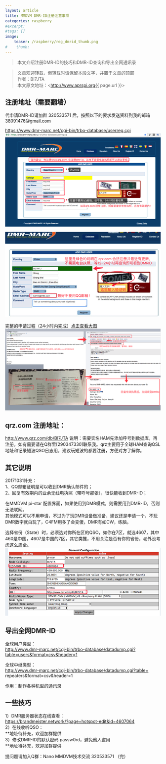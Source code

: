 ```yaml
---
layout: article
title: MMDVM DMR-ID注册注意事项
categories: raspberry
#excerpt:
#tags: []
image:
    teaser: /raspberry/reg_dmrid_thumb.png
#    thumb:
---
```



> 本文介绍注册DMR-ID的技巧和DMR-ID查询和导出全网通讯录

> 文章欢迎转载，但转载时请保留本段文字，并置于文章的顶部  
> 作者：BI7JTA  
> 本文原文地址：<http://www.aprspi.org{{ page.url }}>

## 注册地址（需要翻墙）
代申请DMR-ID请加群 320533571 后，按照以下的要求发送资料到我的邮箱 38091476@gmail.com   

https://www.dmr-marc.net/cgi-bin/trbo-database/userreg.cgi  
![osc_archi](/images/raspberry/reg_dmrid_notqrz.png)

![osc_archi](/images/raspberry/reg_dmrid_qrz.png)

完整的申请过程（24小时内完成）[点击查看大图](http://www.aprspi.org/images/mmdvm/dmr_id_reg.png)   
![osc_archi](/images/mmdvm/dmr_id_reg.png)

## qrz.com 注册地址：
http://www.qrz.com/db/BI7JTA 
说明：需要实名HAM先添加呼号到数据库，再注册，如有需要请在Q群里[290347330]联系我。qrz主要用于全球HAM查询QSL地址和记录短波QSO日志用，建议玩短波的都要注册，方便对方了解你。

## 其它说明
20171031补充：  
1、QQ邮箱证明是可以收到DMR确认邮件的；   
2、回复有效期内的业余无线电执照（带呼号那张），很快能收到DMR-ID；  
 
在MMDVM pi-star 配置界面，如果使用到DMR模式，则需要用到DMR-ID，否则无法联网。  
其他模式可以不用申请，不过为了玩DMR设备做准备，建议还是申请一个，不玩DMR数字就白玩了，C4FM用多了会变傻，DMR有如CW，练脑。  

选择省份（State）时，必须选对你所在区的QSO，如你在7区，就选4607，其中460是中国，4607是中国的7区，其它类推，不用关注是否有你的省份，老外没考虑这么周全。  
![osc_archi](/images/raspberry/reg_dmrid_pistar.png)

## 导出全网DMR-ID
全球用户类型：  
http://www.dmr-marc.net/cgi-bin/trbo-database/datadump.cgi?table=users&format=csv&header=1  

全球中继类型：   
http://www.dmr-marc.net/cgi-bin/trbo-database/datadump.cgi?table= repeaters&format=csv&header=1  

作用：制作各种机型的通讯录  

## 一些技巧
1）DMR服务器状态在线查看：  
https://brandmeister.network/?page=hotspot-edit&id=4607064    
2）在线收听QSO：  
**地址待补充，欢迎加群提供  
3）修改DMR-ID的默认密码 passw0rd，避免他人盗用    
**地址待补充，欢迎加群提供 

提问题请加入Q群：Nano MMDVM技术交流 320533571 
（完）





